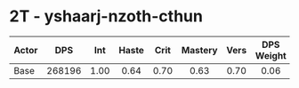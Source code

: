 # 2T - yshaarj-nzoth-cthun
| Actor | DPS | Int | Haste | Crit | Mastery | Vers | DPS Weight |
|---|:---:|:---:|:---:|:---:|:---:|:---:|:---:|
|Base|268196|1.00|0.64|0.70|0.63|0.70|0.06|
